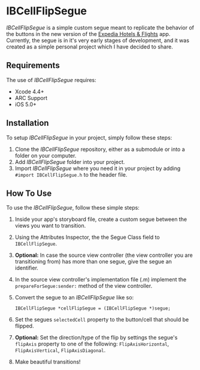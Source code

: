 IBCellFlipSegue
===============

*IBCellFlipSegue* is a simple custom segue meant to replicate the behavior of the buttons in the new version of the [Expedia Hotels & Flights](https://itunes.apple.com/us/app/expedia-hotels-flights/id427916203?mt=8) app. Currently, the segue is in it's very early stages of development, and it was created as a simple personal project which I have decided to share.

Requirements
---------------

The use of *IBCellFlipSegue* requires:

*  Xcode 4.4+
*  ARC Support
*  iOS 5.0+

Installation
---------------

To setup *IBCellFlipSegue* in your project, simply follow these steps:

1.  Clone the *IBCellFlipSegue* repository, either as a submodule or into a folder on your computer.
2.  Add *IBCellFlipSegue* folder into your project.
3.  Import *IBCellFlipSegue* where you need it in your project by adding `#import IBCellFlipSegue.h` to the header file.

How To Use
---------------

To use the *IBCellFlipSegue*, follow these simple steps:

1.  Inside your app's storyboard file, create a custom segue between the views you want to transition.
2.  Using the Attributes Inspector, the the Segue Class field to `IBCellFlipSegue`.
3.  **Optional:** In case the source view controller (the view controller you are transitioning from) has more than one segue, give the segue an identifier.
4.  In the source view controller's implementation file (.m) implement the `prepareForSegue:sender:` method of the view controller.
5.  Convert the segue to an *IBCellFlipSegue* like so:

        IBCellFlipSegue *cellFlipSegue = (IBCellFlipSegue *)segue;

6.  Set the segues `selectedCell` property to the button/cell that should be flipped.
7.  **Optional:** Set the direction/type of the flip by settings the segue's `flipAxis` property to one of the following: `FlipAxisHorizontal`, `FlipAxisVertical`, `FlipAxisDiagonal`.
8.  Make beautiful transitions!
